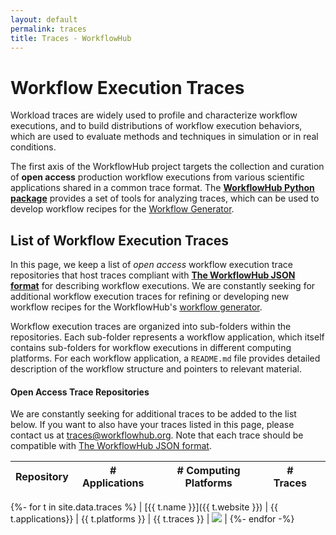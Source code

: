 ```yaml
---
layout: default
permalink: traces
title: Traces - WorkflowHub
---
```


# Workflow Execution Traces

Workload traces are widely used to profile and characterize workflow executions, 
and to build distributions of workflow execution behaviors, which are used to 
evaluate methods and techniques in simulation or in real conditions.

The first axis of the WorkflowHub project targets the collection and curation of
**open access** production workflow executions from various scientific applications 
shared in a common trace format. The **[WorkflowHub Python package](http://workflowhub.readthedocs.io)**
provides a set of tools for analyzing traces, which can be used to develop 
workflow recipes for the [Workflow Generator](/generator).

## List of Workflow Execution Traces

In this page, we keep a list of _open access_ workflow execution trace repositories 
that host traces compliant with **[The WorkflowHub JSON format](/json-format)** for 
describing workflow executions. We are constantly seeking for additional workflow 
execution traces for refining or developing new workflow recipes for the WorkflowHub's 
[workflow generator](/generator).

Workflow execution traces are organized into sub-folders within the repositories. 
Each sub-folder represents a workflow application, which itself contains sub-folders 
for workflow executions in different computing platforms. For each workflow 
application, a `README.md` file provides detailed description of the workflow
structure and pointers to relevant material.

#### Open Access Trace Repositories

We are constantly seeking for additional traces to be added to the list below. 
If you want to also have your traces listed in this page, please contact us 
at <traces@workflowhub.org>. Note that each trace should be compatible with 
[The WorkflowHub JSON format](/json-format).

| Repository | # Applications | # Computing Platforms | # Traces | | 
| --- | --- | --- | --- | --- |
{%- for t in site.data.traces %}
| [{{ t.name }}]({{ t.website }}) | {{ t.applications}} | {{ t.platforms }} | {{ t.traces }} | <img src="{{ t.website }}/workflows/{{ t.action }}/badge.svg"/> |
{%- endfor -%}

